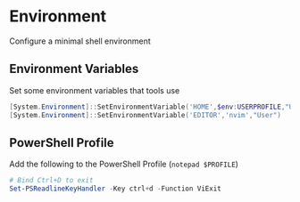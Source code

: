 # Environment
Configure a minimal shell environment

## Environment Variables
Set some environment variables that tools use

```powershell
[System.Environment]::SetEnvironmentVariable('HOME',$env:USERPROFILE,"User")
[System.Environment]::SetEnvironmentVariable('EDITOR','nvim',"User")
```

## PowerShell Profile

Add the following to the PowerShell Profile (`notepad $PROFILE`)

```powershell
# Bind Ctrl+D to exit
Set-PSReadlineKeyHandler -Key ctrl+d -Function ViExit
```
